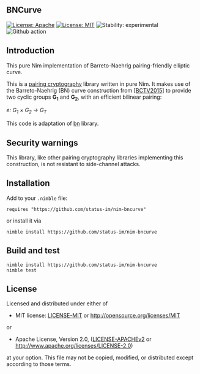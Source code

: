 ## BNCurve
[![License: Apache](https://img.shields.io/badge/License-Apache%202.0-blue.svg)](https://opensource.org/licenses/Apache-2.0)
[![License: MIT](https://img.shields.io/badge/License-MIT-blue.svg)](https://opensource.org/licenses/MIT)
![Stability: experimental](https://img.shields.io/badge/stability-experimental-orange.svg)
![Github action](https://github.com/status-im/nim-bncurve/workflows/CI/badge.svg)

## Introduction
This pure Nim implementation of Barreto-Naehrig pairing-friendly elliptic curve.

This is a [pairing cryptography](https://en.wikipedia.org/wiki/Pairing-based_cryptography) library written in pure Nim. It makes use of the Barreto-Naehrig (BN) curve construction from [[BCTV2015]](https://eprint.iacr.org/2013/879.pdf) to provide two cyclic groups **G<sub>1</sub>** and **G<sub>2</sub>**, with an efficient bilinear pairing:

*e: G<sub>1</sub> × G<sub>2</sub> → G<sub>T</sub>*

This code is adaptation of [bn](https://github.com/zcash-hackworks/bn) library.

## Security warnings

This library, like other pairing cryptography libraries implementing this construction, is not resistant to side-channel attacks.

## Installation

Add to your `.nimble` file:
```
requires "https://github.com/status-im/nim-bncurve"
```

or install it via
```
nimble install https://github.com/status-im/nim-bncurve
```

## Build and test

```
nimble install https://github.com/status-im/nim-bncurve
nimble test
```

## License

Licensed and distributed under either of

* MIT license: [LICENSE-MIT](LICENSE-MIT) or http://opensource.org/licenses/MIT

or

* Apache License, Version 2.0, ([LICENSE-APACHEv2](LICENSE-APACHEv2) or http://www.apache.org/licenses/LICENSE-2.0)

at your option. This file may not be copied, modified, or distributed except according to those terms.

